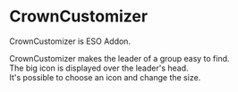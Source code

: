 # CrownCustomizer
CrownCustomizer is ESO Addon.

CrownCustomizer makes the leader of a group easy to find.  
The big icon is displayed over the leader's head.  
It's possible to choose an icon and change the size.  